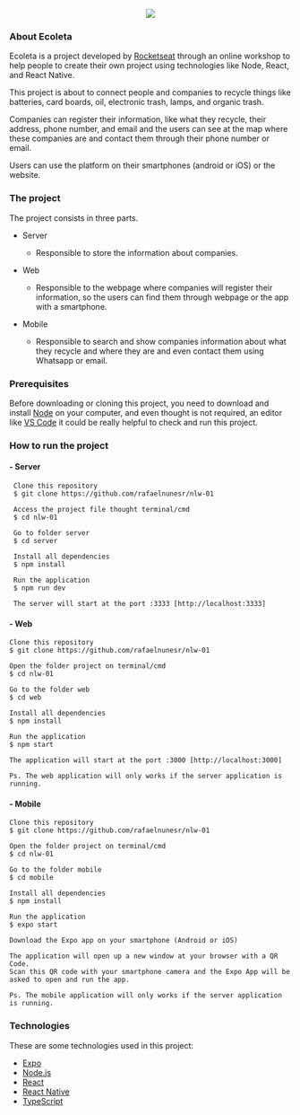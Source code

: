 <p align="center">
  <image src="https://raw.githubusercontent.com/rafaelnunesr/nlw-01/master/web/src/assets/logo.svg" />
</p>

<h3>
   About Ecoleta
</h3>
<p>
  Ecoleta is a project developed by <a href="https://rocketseat.com.br">Rocketseat</a> through an online workshop to help people to create their own project using technologies like Node, React, and React Native.
</p>

<p>
  This project is about to connect people and companies to recycle things like batteries, card boards, oil, electronic trash, lamps, and organic trash.
  
  Companies can register their information, like what they recycle, their address, phone number, and email and the users can see at the map where these companies are and contact them through their phone number or email.
  
  Users can use the platform on their smartphones (android or iOS) or the website.
</p>

<h3>
   The project
</h3>

  The project consists in three parts.
   - Server
     - Responsible to store the information about companies.
  
  - Web
    - Responsible to the webpage where companies will register their information, so the users can find them through webpage or the app with a smartphone.
   
  - Mobile
    - Responsible to search and show companies information about what they recycle and where they are and even contact them using Whatsapp or email.

<h3>
  Prerequisites
</h3>

Before downloading or cloning this project, you need to download and install <a href="https://nodejs.org/en/">Node</a> on your computer, and even thought is not required, an editor like <a href="https://code.visualstudio.com/">VS Code</a> it could be really helpful to check and run this project.

<h3>
   How to run the project
</h3>

<h4>
  - Server
</h4>

<div>
  
     Clone this repository
     $ git clone https://github.com/rafaelnunesr/nlw-01

     Access the project file thought terminal/cmd
     $ cd nlw-01

     Go to folder server
     $ cd server

     Install all dependencies
     $ npm install

     Run the application 
     $ npm run dev

     The server will start at the port :3333 [http://localhost:3333]
    
</div>

<h4>
  - Web
</h4>

<div>
  
    Clone this repository
    $ git clone https://github.com/rafaelnunesr/nlw-01

    Open the folder project on terminal/cmd
    $ cd nlw-01

    Go to the folder web
    $ cd web

    Install all dependencies
    $ npm install

    Run the application
    $ npm start

    The application will start at the port :3000 [http://localhost:3000]
    
    Ps. The web application will only works if the server application is running.
    
</div>

<h4>
  - Mobile
</h4>

<div>
  
    Clone this repository
    $ git clone https://github.com/rafaelnunesr/nlw-01

    Open the folder project on terminal/cmd
    $ cd nlw-01

    Go to the folder mobile
    $ cd mobile

    Install all dependencies
    $ npm install

    Run the application
    $ expo start
    
    Download the Expo app on your smartphone (Android or iOS)

    The application will open up a new window at your browser with a QR Code.
    Scan this QR code with your smartphone camera and the Expo App will be asked to open and run the app.
    
    Ps. The mobile application will only works if the server application is running.
  
</div>

<h3>
   Technologies
</h3>

These are some technologies used in this project:

  - <a href="https://expo.io/">Expo</a>
  - <a href="https://nodejs.org/en/">Node.js</a>
  - <a href="https://reactjs.org/">React</a>
  - <a href="https://reactnative.dev/">React Native</a>
  - <a href="https://www.typescriptlang.org/">TypeScript</a>
